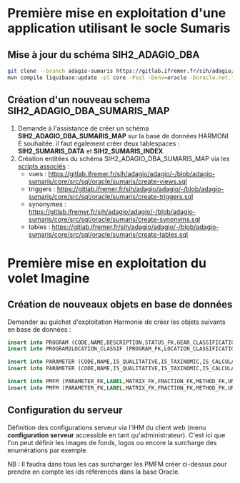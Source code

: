 # Première mise en exploitation d'une application utilisant le socle Sumaris
## Mise à jour du schéma SIH2_ADAGIO_DBA
```bash
git clone --branch adagio-sumaris https://gitlab.ifremer.fr/sih/adagio/adagio.git
mvn compile liquibase:update -pl core -Psql -Denv=oracle -Doracle.net.tns_admin=\\brest\tnsnames
```
## Création d'un nouveau schema SIH2_ADAGIO_DBA_SUMARIS_MAP
1. Demande à l'assistance de créer un schéma **SIH2_ADAGIO_DBA_SUMARIS_MAP** sur la base de données HARMONI
E souhaitée. il faut également créer deux tablespaces : **SIH2_SUMARIS_DATA** et **SIH2_SUMARIS_INDEX**.
1. Création entitées du schéma SIH2_ADAGIO_DBA_SUMARIS_MAP via les [scripts associés](https://gitlab.ifremer.fr/sih/adagio/adagio/-/tree/adagio-sumaris/core/src/sql/oracle/sumaris) :
    * vues : https://gitlab.ifremer.fr/sih/adagio/adagio/-/blob/adagio-sumaris/core/src/sql/oracle/sumaris/create-views.sql
    * triggers : https://gitlab.ifremer.fr/sih/adagio/adagio/-/blob/adagio-sumaris/core/src/sql/oracle/sumaris/create-triggers.sql
    * synonymes : https://gitlab.ifremer.fr/sih/adagio/adagio/-/blob/adagio-sumaris/core/src/sql/oracle/sumaris/create-synonyms.sql
    * tables : https://gitlab.ifremer.fr/sih/adagio/adagio/-/blob/adagio-sumaris/core/src/sql/oracle/sumaris/create-tables.sql


# Première mise en exploitation du volet Imagine
## Création de nouveaux objets en base de données
Demander au guichet d'exploitation Harmonie de créer les objets suivants en base de données : 
```sql
insert into PROGRAM (CODE,NAME,DESCRIPTION,STATUS_FK,GEAR_CLASSIFICATION_FK,TAXON_GROUP_TYPE_FK) values ('SIH-PARAM-BIO','Programme d observation des paramètres biologiques','Programme d observation des paramètres biologiques',1,2);
insert into PROGRAM2LOCATION_CLASSIF (PROGRAM_FK,LOCATION_CLASSIFICATION_FK) values ('SIH-PARAM-BIO',2);

insert into PARAMETER (CODE,NAME,IS_QUALITATIVE,IS_TAXINOMIC,IS_CALCULATED,IS_ALPHANUMERIC,PARAMETER_GROUP_FK,STATUS_FK,CREATION_DATE) values ('MORSE_CODE','Code Morse',0,0,0,1,1,1,sysdate);
insert into PARAMETER (CODE,NAME,IS_QUALITATIVE,IS_TAXINOMIC,IS_CALCULATED,IS_ALPHANUMERIC,PARAMETER_GROUP_FK,STATUS_FK,CREATION_DATE) values ('STRATEGY_LABEL','Stratégie',0,0,0,1,1,1,sysdate);

insert into PMFM (PARAMETER_FK,LABEL,MATRIX_FK,FRACTION_FK,METHOD_FK,UNIT_FK,AGGREGATION_LEVEL_FK,STATUS_FK,CREATION_DATE) values ('MORSE_CODE','MORSE_CODE',21,1,3,4,1,1,sysdate);
insert into PMFM (PARAMETER_FK,LABEL,MATRIX_FK,FRACTION_FK,METHOD_FK,UNIT_FK,AGGREGATION_LEVEL_FK,STATUS_FK,CREATION_DATE) values ('STRATEGY_LABEL','STRATEGY_LABEL',21,1,3,4,1,1,sysdate);
```

## Configuration du serveur
Définition des configurations serveur via l'IHM du client web (menu **configuration serveur** accessible en tant qu'administrateur). C'est ici que l'on peut définir les images de fonds, logos ou encore la surcharge des enumérations par exemple.

NB : Il faudra dans tous les cas surcharger les PMFM créer ci-dessus pour prendre en compte les ids référencés dans la base Oracle.

